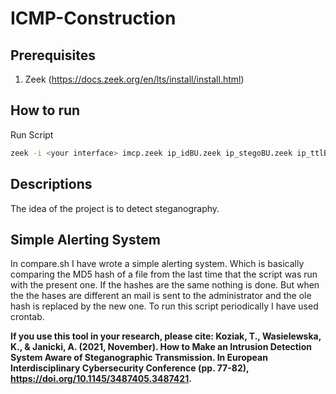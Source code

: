 # ICMP-Construction

## Prerequisites

1. Zeek (https://docs.zeek.org/en/lts/install/install.html)

## How to run

Run Script
```bash
zeek -i <your interface> imcp.zeek ip_idBU.zeek ip_stegoBU.zeek ip_ttlBU.zeek mqtt_stego.zeek sip_stego.zeek TCP.zeek
```
## Descriptions
The idea of the project is to detect steganography.

## Simple Alerting System
In compare.sh I have wrote a simple alerting system. Which is basically comparing the MD5 hash of a file from the last time that the script was run with the present one. If the hashes are the same nothing is done. But when the the hases are different an mail is sent to the administrator and the ole hash is replaced by the new one. To run this script periodically I have used crontab.


**If you use this tool in your research, please cite: Koziak, T., Wasielewska, K., & Janicki, A. (2021, November). How to Make an Intrusion Detection System Aware of Steganographic Transmission. In European Interdisciplinary Cybersecurity Conference (pp. 77-82), https://doi.org/10.1145/3487405.3487421.**
